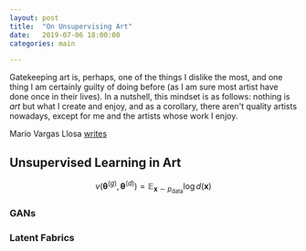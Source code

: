 ```yaml
---
layout: post
title:  "On Unsupervising Art"
date:   2019-07-06 18:00:00
categories: main

---
```


Gatekeeping art is, perhaps, one of the things I dislike the most, and one thing I am certainly guilty of doing before (as I am sure most artist have done once in their lives). In a nutshell, this mindset is as follows: nothing is *art* but what I create and enjoy, and as a corollary, there aren't quality artists nowadays, except for me and the artists whose work I enjoy.

Mario Vargas Llosa [writes](https://www.amazon.com/Notes-Death-Culture-Spectacle-Society/dp/1250094747)

## Unsupervised Learning in Art



$$ v (\mathbf{\theta}^{(g)}, \mathbf{\theta}^{(d)}) = \mathbb{E}_{\mathbf{x}\sim p_{\text{data}}} \log{d(\mathbf{x})} $$

### GANs


### Latent Fabrics


